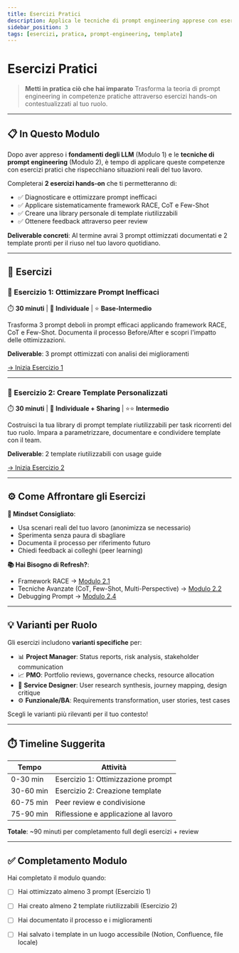 ```yaml
---
title: Esercizi Pratici
description: Applica le tecniche di prompt engineering apprese con esercizi hands-on e crea template riutilizzabili per il tuo lavoro
sidebar_position: 3
tags: [esercizi, pratica, prompt-engineering, template]
---
```


# Esercizi Pratici

> **Metti in pratica ciò che hai imparato**
> Trasforma la teoria di prompt engineering in competenze pratiche attraverso esercizi hands-on contestualizzati al tuo ruolo.

---

## 📋 In Questo Modulo

Dopo aver appreso i **fondamenti degli LLM** (Modulo 1) e le **tecniche di prompt engineering** (Modulo 2), è tempo di applicare queste competenze con esercizi pratici che rispecchiano situazioni reali del tuo lavoro.

Completerai **2 esercizi hands-on** che ti permetteranno di:
- ✅ Diagnosticare e ottimizzare prompt inefficaci
- ✅ Applicare sistematicamente framework RACE, CoT e Few-Shot
- ✅ Creare una library personale di template riutilizzabili
- ✅ Ottenere feedback attraverso peer review

**Deliverable concreti**: Al termine avrai 3 prompt ottimizzati documentati e 2 template pronti per il riuso nel tuo lavoro quotidiano.

---

## 🎯 Esercizi

### 📝 Esercizio 1: Ottimizzare Prompt Inefficaci

⏱️ **30 minuti** | 👤 **Individuale** | ⭐ **Base-Intermedio**

Trasforma 3 prompt deboli in prompt efficaci applicando framework RACE, CoT e Few-Shot. Documenta il processo Before/After e scopri l'impatto delle ottimizzazioni.

**Deliverable**: 3 prompt ottimizzati con analisi dei miglioramenti

[→ Inizia Esercizio 1](./esercizio-1-ottimizzazione)

---

### 🔧 Esercizio 2: Creare Template Personalizzati

⏱️ **30 minuti** | 👤 **Individuale + Sharing** | ⭐⭐ **Intermedio**

Costruisci la tua library di prompt template riutilizzabili per task ricorrenti del tuo ruolo. Impara a parametrizzare, documentare e condividere template con il team.

**Deliverable**: 2 template riutilizzabili con usage guide

[→ Inizia Esercizio 2](./esercizio-2-template)

---

## ⚙️ Come Affrontare gli Esercizi

**🎯 Mindset Consigliato**:
- Usa scenari reali del tuo lavoro (anonimizza se necessario)
- Sperimenta senza paura di sbagliare
- Documenta il processo per riferimento futuro
- Chiedi feedback ai colleghi (peer learning)

**📚 Hai Bisogno di Refresh?**:
- Framework RACE → [Modulo 2.1](../prompt-engineering-teoria/framework-race)
- Tecniche Avanzate (CoT, Few-Shot, Multi-Perspective) → [Modulo 2.2](../prompt-engineering-teoria/tecniche-avanzate)
- Debugging Prompt → [Modulo 2.4](../prompt-engineering-teoria/debugging)

---

## 💡 Varianti per Ruolo

Gli esercizi includono **varianti specifiche** per:
- 📊 **Project Manager**: Status reports, risk analysis, stakeholder communication
- 📈 **PMO**: Portfolio reviews, governance checks, resource allocation
- 🎨 **Service Designer**: User research synthesis, journey mapping, design critique
- ⚙️ **Funzionale/BA**: Requirements transformation, user stories, test cases

Scegli le varianti più rilevanti per il tuo contesto!

---

## ⏱️ Timeline Suggerita

| Tempo | Attività |
|-------|----------|
| 0-30 min | Esercizio 1: Ottimizzazione prompt |
| 30-60 min | Esercizio 2: Creazione template |
| 60-75 min | Peer review e condivisione |
| 75-90 min | Riflessione e applicazione al lavoro |

**Totale**: ~90 minuti per completamento full degli esercizi + review

---

## ✅ Completamento Modulo

Hai completato il modulo quando:
- [ ] Hai ottimizzato almeno 3 prompt (Esercizio 1)
- [ ] Hai creato almeno 2 template riutilizzabili (Esercizio 2)
- [ ] Hai documentato il processo e i miglioramenti
- [ ] Hai salvato i template in un luogo accessibile (Notion, Confluence, file locale)


